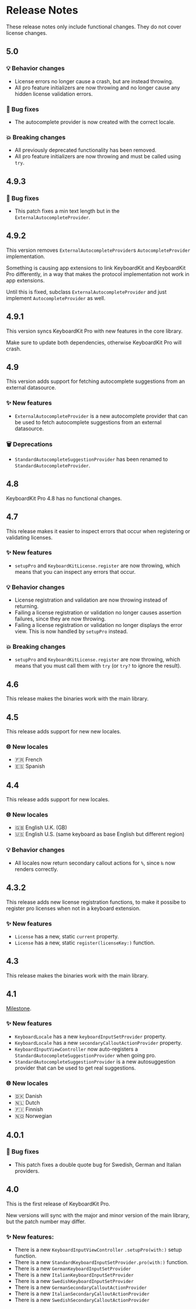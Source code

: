 # Release Notes

These release notes only include functional changes. They do
not cover license changes.


## 5.0


### 💡 Behavior changes

* License errors no longer cause a crash, but are instead throwing.
* All pro feature initializers are now throwing and no longer cause any hidden license validation errors.

### 🐛 Bug fixes

* The autocomplete provider is now created with the correct locale.

### 💥 Breaking changes

* All previously deprecated functionality has been removed.
* All pro feature initializers are now throwing and must be called using `try`.



## 4.9.3

### 🐛 Bug fixes

* This patch fixes a min text length but in the `ExternalAutocompleteProvider`.



## 4.9.2

This version removes `ExternalAutocompleteProvider`s `AutocompleteProvider` implementation.

Something is causing app extensions to link KeyboardKit and KeyboardKit Pro differently, in a way that makes the protocol implementation not work in app extensions.

Until this is fixed, subclass `ExternalAutocompleteProvider` and just implement `AutocompleteProvider` as well.



## 4.9.1

This version syncs KeyboardKit Pro with new features in the core library.

Make sure to update both dependencies, otherwise KeyboardKit Pro will crash. 



## 4.9

This version adds support for fetching autocomplete suggestions from an external datasource. 

### ✨ New features

* `ExternalAutocompleteProvider` is a new autocomplete provider that can be used to fetch autocomplete suggestions from an external datasource. 

### 🗑 Deprecations

* `StandardAutocompleteSuggestionProvider` has been renamed to `StandardAutocompleteProvider`.



## 4.8

KeyboardKit Pro 4.8 has no functional changes.



## 4.7

This release makes it easier to inspect errors that occur when registering or validating licenses.

### ✨ New features

* `setupPro` and `KeyboardKitLicense.register` are now throwing, which means that you can inspect any errors that occur. 

### 💡 Behavior changes

* License registration and validation are now throwing instead of returning.
* Failing a license registration or validation no longer causes assertion failures, since they are now throwing.
* Failing a license registration or validation no longer displays the error view. This is now handled by `setupPro` instead.

### 💥 Breaking changes

* `setupPro` and `KeyboardKitLicense.register` are now throwing, which means that you must call them with `try` (or `try?` to ignore the result). 



## 4.6

This release makes the binaries work with the main library.



## 4.5

This release adds support for new new locales.

### 🌐 New locales

* 🇫🇷 French
* 🇪🇸 Spanish



## 4.4

This release adds support for new locales.

### 🌐 New locales

* 🇬🇧 English U.K. (GB)
* 🇺🇸 English U.S. (same keyboard as base English but different region)

### 💡 Behavior changes

* All locales now return secondary callout actions for `%`, since `‰` now renders correctly. 



## 4.3.2

This release adds new license registration functions, to make it possibe to register pro licenses when not in a keyboard extension.

### ✨ New features

* `License` has a new, static `current` property.
* `License` has a new, static `register(licenseKey:)` function.



## 4.3

This release makes the binaries work with the main library.



## 4.1

[Milestone](https://github.com/KeyboardKit/KeyboardKit/milestone/30).

### ✨ New features

* `KeyboardLocale` has a new `keyboardInputSetProvider` property.
* `KeyboardLocale` has a new `secondaryCalloutActionProvider` property.
* `KeyboardInputViewController` now auto-registers a `StandardAutocompleteSuggestionProvider` when going pro.
* `StandardAutocompleteSuggestionProvider` is a new autosuggestion provider that can be used to get real suggestions.

### 🌐 New locales

* 🇩🇰 Danish
* 🇳🇱 Dutch
* 🇫🇮 Finnish
* 🇳🇴 Norwegian



## 4.0.1

### 🐛 Bug fixes

* This patch fixes a double quote bug for Swedish, German and Italian providers.



## 4.0

This is the first release of KeyboardKit Pro. 

New versions will sync with the major and minor version of the main library, but the patch number may differ.

### ✨ New features:

* There is a new `KeyboardInputViewController` `.setupPro(with:)` setup function.
* There is a new `StandardKeyboardInputSetProvider.pro(with:)` function.
* There is a new `GermanKeyboardInputSetProvider`
* There is a new `ItalianKeyboardInputSetProvider`
* There is a new `SwedishKeyboardInputSetProvider`
* There is a new `GermanSecondaryCalloutActionProvider`
* There is a new `ItalianSecondaryCalloutActionProvider`
* There is a new `SwedishSecondaryCalloutActionProvider`
